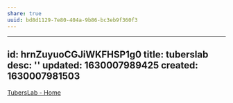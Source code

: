 ```yaml
---
share: true
uuid: bd8d1129-7e80-404a-9b86-bc3eb9f360f3
---
```

---
id: hrnZuyuoCGJiWKFHSP1g0
title: tuberslab
desc: ''
updated: 1630007989425
created: 1630007981503
---

[TubersLab - Home](https://www.tuberslab.com/)
